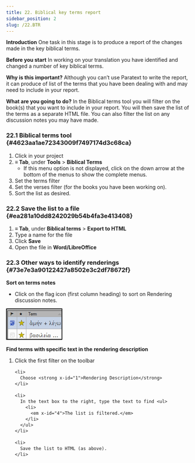 ```yaml
---
title: 22. Biblical key terms report
sidebar_position: 2
slug: /22.BTR
---
```




**Introduction** One task in this stage is to produce a report of the changes made in the key biblical terms.


**Before you start** In working on your translation you have identified and changed a number of key biblical terms.


**Why is this important?** Although you can’t use Paratext to write the report, it can produce of list of the terms that you have been dealing with and may need to include in your report.


**What are you going to do?** In the Biblical terms tool you will filter on the book(s) that you want to include in your report. You will then save the list of the terms as a separate HTML file. You can also filter the list on any discussion notes you may have made.


### 22.1 Biblical terms tool {#4623aa1ae72343009f7497174d3c68ca}

1. Click in your project
1. **≡ Tab**, under **Tools** &gt; **Biblical Terms**
    - If this menu option is not displayed, click on the down arrow at the bottom of the menus to show the complete menus.
1. Set the terms filter
1. Set the verses filter (for the books you have been working on).
1. Sort the list as desired.

### 22.2 Save the list to a file {#ea281a10dd8242029b54b4fa3e413408}

1. **≡ Tab**, under **Biblical terms** &gt; **Export to HTML**
1. Type a name for the file
1. Click **Save**
1. Open the file in **Word/LibreOffice**

### 22.3 Other ways to identify renderings {#73e7e3a90122427a8502e3c2df78672f}


**Sort on terms notes**


<div class='notion-row'>
<div class='notion-column' style={{width: 'calc((100% - (min(32px, 4vw) * 1)) * 0.5000000000000001)'}}>

- Click on the flag icon (first column heading) to sort on Rendering discussion notes.

</div><div className='notion-spacer' >
  </p> 
  
  <p spaces-before="0">
    

<div class='notion-column' style={{width: 'calc((100% - (min(32px, 4vw) * 1)) * 0.5)'}}>

![](/notion_imgs/1771072437.png)

</div>    
    <div className='notion-spacer' >
    </div>
  </p>
  
  <p spaces-before="0">
    <strong x-id="1">Find terms with specific text in the</strong> <strong x-id="1">rendering description</strong>
  </p>
  
  <ol start="1">
    <li>
      Click the first filter on the toolbar
    </li>
    
    <li>
      Choose <strong x-id="1">Rendering Description</strong>
    </li>
    
    <li>
      In the text box to the right, type the text to find <ul>
        <li>
          <em x-id="4">The list is filtered.</em>
        </li>
      </ul>
    </li>
    
    <li>
      Save the list to HTML (as above).
    </li>
  </ol>
